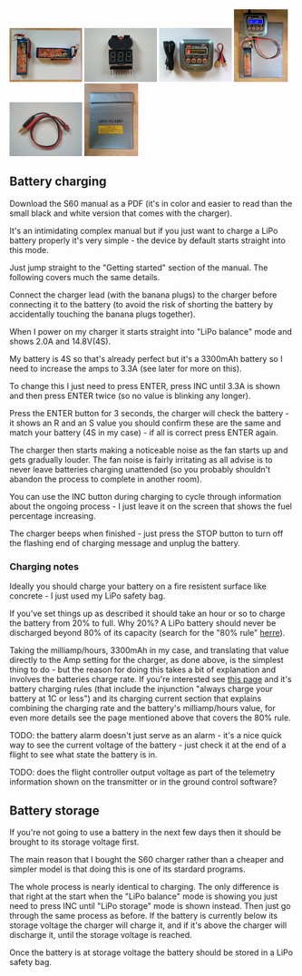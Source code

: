 <img width="128" src="images/assembly/charging/batteries.jpg">
<img width="128" src="images/assembly/charging/battery-alarm.jpg">
<img width="128" src="images/assembly/charging/charger.jpg">
<img height="128" src="images/assembly/charging/charging.jpg">
<img width="128" src="images/assembly/charging/replacement-cable.jpg">
<img height="128" src="images/assembly/charging/safety-bag.jpg">

Battery charging
----------------

Download the S60 manual as a PDF (it's in color and easier to read than the small black and white version that comes with the charger).

It's an intimidating complex manual but if you just want to charge a LiPo battery properly it's very simple - the device by default starts straight into this mode.

Just jump straight to the "Getting started" section of the manual. The following covers much the same details.

Connect the charger lead (with the banana plugs) to the charger before connecting it to the battery (to avoid the risk of shorting the battery by accidentally touching the banana plugs together).

When I power on my charger it starts straight into "LiPo balance" mode and shows 2.0A and 14.8V(4S).

My battery is 4S so that's already perfect but it's a 3300mAh battery so I need to increase the amps to 3.3A (see later for more on this).

To change this I just need to press ENTER, press INC until 3.3A is shown and then press ENTER twice (so no value is blinking any longer).

Press the ENTER button for 3 seconds, the charger will check the battery - it shows an R and an S value you should confirm these are the same and match your battery (4S in my case) - if all is correct press ENTER again.

The charger then starts making a noticeable noise as the fan starts up and gets gradually louder. The fan noise is fairly irritating as all advise is to never leave batteries charging unattended (so you probably shouldn't abandon the process to complete in another room).

You can use the INC button during charging to cycle through information about the ongoing process - I just leave it on the screen that shows the fuel percentage increasing.

The charger beeps when finished - just press the STOP button to turn off the flashing end of charging message and unplug the battery.

### Charging notes

Ideally you should charge your battery on a fire resistent surface like concrete - I just used my LiPo safety bag.

If you've set things up as described it should take an hour or so to charge the battery from 20% to full. Why 20%? A LiPo battery should never be discharged beyond 80% of its capacity (search for the "80% rule" [herre](http://www.rchelicopterfun.com/rc-lipo-batteries.html)).

Taking the milliamp/hours, 3300mAh in my case, and translating that value directly to the Amp setting for the charger, as done above, is the simplest thing to do - but the reason for doing this takes a bit of explanation and involves the batteries charge rate. If you're interested see [this page](http://www.dronetrest.com/t/everything-you-need-to-know-about-lipo-battery-chargers/1326) and it's battery charging rules (that include the injunction "always charge your battery at 1C or less") and its charging current section that explains combining the charging rate and the battery's milliamp/hours value, for even more details see the page mentioned above that covers the 80% rule.

TODO: the battery alarm doesn't just serve as an alarm - it's a nice quick way to see the current voltage of the battery - just check it at the end of a flight to see what state the battery is in.

TODO: does the flight controller output voltage as part of the telemetry information shown on the transmitter or in the ground control software?

Battery storage
---------------

If you're not going to use a battery in the next few days then it should be brought to its storage voltage first.

The main reason that I bought the S60 charger rather than a cheaper and simpler model is that doing this is one of its stardard programs.

The whole process is nearly identical to charging. The only difference is that right at the start when the "LiPo balance" mode is showing you just need to press INC until "LiPo storage" mode is shown instead. Then just go through the same process as before. If the battery is currently below its storage voltage the charger will charge it, and if it's above the charger will discharge it, until the storage voltage is reached.

Once the battery is at storage voltage the battery should be stored in a LiPo safety bag.
